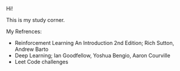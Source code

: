Hi!

This is my study corner.



My Refrences:

- Reinforcement Learning An Introduction 2nd Edition; Rich Sutton, Andrew Barto
- Deep Learning; Ian Goodfellow, Yoshua Bengio, Aaron Courville
- Leet Code challenges